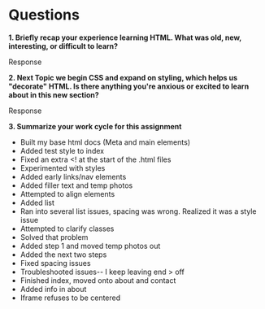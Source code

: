 # Questions
**1. Briefly recap your experience learning HTML. What was old, new, interesting, or difficult to learn?**

Response

**2. Next Topic we begin CSS and expand on styling, which helps us "decorate" HTML. Is there anything you're anxious or excited to learn about in this new section?**

Response

**3. Summarize your work cycle for this assignment**

- Built my base html docs (Meta and main elements)
- Added test style to index
- Fixed an extra <! at the start of the .html files
- Experimented with styles
- Added early links/nav elements
- Added filler text and temp photos
- Attempted to align elements
- Added list
- Ran into several list issues, spacing was wrong. Realized it was a style issue
- Attempted to clarify classes
- Solved that problem
- Added step 1 and moved temp photos out
- Added the next two steps
- Fixed spacing issues
- Troubleshooted issues-- I keep leaving end > off
- Finished index, moved onto about and contact
- Added info in about
- Iframe refuses to be centered
